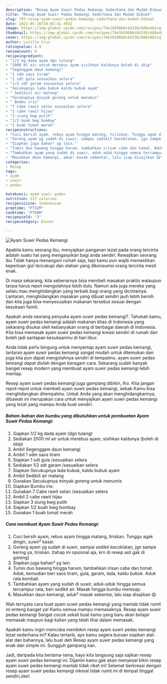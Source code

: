 ```yaml
---
description: "Resep Ayam Suwir Pedas Kemangi Sederhana dan Mudah Dibuat"
title: "Resep Ayam Suwir Pedas Kemangi Sederhana dan Mudah Dibuat"
slug: 797-resep-ayam-suwir-pedas-kemangi-sederhana-dan-mudah-dibuat
date: 2021-05-16T10:03:41.493Z
image: https://img-global.cpcdn.com/recipes/74e1b598b0c6d338/680x482cq70/ayam-suwir-pedas-kemangi-foto-resep-utama.jpg
thumbnail: https://img-global.cpcdn.com/recipes/74e1b598b0c6d338/680x482cq70/ayam-suwir-pedas-kemangi-foto-resep-utama.jpg
cover: https://img-global.cpcdn.com/recipes/74e1b598b0c6d338/680x482cq70/ayam-suwir-pedas-kemangi-foto-resep-utama.jpg
author: Lucille Cruz
ratingvalue: 4.9
reviewcount: 9
recipeingredient:
- "1/2 kg dada ayam dgn tulang"
- "2000 ml air untuk merebus ayam sisihkan kaldunya boleh di skip"
- "Segenggam daun kemangi"
- "1 sdm saos tiram"
- "1 sdt gula sesuaikan selera"
- "1/2 sdt garam sesuaikan selera"
- "Secukupnya lada bubuk kaldu bubuk ayam"
- " Sedikiit air matang"
- "Secukupnya minyak goreng untuk menumis"
- " Bumbu iris"
- "7 Cabe rawit setan sesuaikan selera"
- "2 cabe rawit hijau"
- "3 siung bwg putih"
- "1/2 buah bwg bombay"
- "1 buah tomat merah"
recipeinstructions:
- "Cuci bersih ayam, rebus ayam hingga matang, tiriskan. Tunggu agak dingin, suwir² kasar."
- "Goreng ayam yg sudah di suwir, sampai sedikit kecoklatan, jgn sampe kering ya, tiriskan. (tahap ini opsional aja, krn di resep asli gak di goreng)"
- "Siapkan juga bahan² yg lain."
- "Tumis duo bawang hingga harum, tambahkan irisan cabe dan tomat. Aduk, kemudian beri saos tiram, gula, garam, lada, kaldu bubuk. Aduk rata kembali."
- "Tambahkan ayam yang sudah di suwir, aduk-aduk hingga semua tercampur rata, beri sedikit air. Masak hingga bumbu meresap."
- "Masukkan daun kemangi, aduk² masak sebentar, lalu siap disajikan 😋"
categories:
- Resep
tags:
- ayam
- suwir
- pedas

katakunci: ayam suwir pedas 
nutrition: 217 calories
recipecuisine: Indonesian
preptime: "PT32M"
cooktime: "PT60M"
recipeyield: "3"
recipecategory: Dinner

---
```



![Ayam Suwir Pedas Kemangi](https://img-global.cpcdn.com/recipes/74e1b598b0c6d338/680x482cq70/ayam-suwir-pedas-kemangi-foto-resep-utama.jpg)

Apabila kamu seorang ibu, menyajikan panganan lezat pada orang tercinta adalah suatu hal yang mengasyikan bagi anda sendiri. Kewajiban seorang ibu Tidak hanya menangani rumah saja, tapi kamu pun wajib memastikan keperluan gizi tercukupi dan olahan yang dikonsumsi orang tercinta mesti enak.

Di masa  sekarang, kita sebenarnya bisa membeli masakan praktis walaupun tanpa harus repot mengolahnya lebih dulu. Namun ada juga mereka yang selalu mau menghidangkan yang terbaik bagi orang yang dicintainya. Lantaran, menghidangkan masakan yang dibuat sendiri jauh lebih bersih dan kita juga bisa menyesuaikan makanan tersebut sesuai dengan kesukaan famili. 



Apakah anda seorang penyuka ayam suwir pedas kemangi?. Tahukah kamu, ayam suwir pedas kemangi adalah makanan khas di Indonesia yang sekarang disukai oleh kebanyakan orang di berbagai daerah di Indonesia. Kita bisa memasak ayam suwir pedas kemangi kreasi sendiri di rumah dan boleh jadi santapan kesukaanmu di hari libur.

Anda tidak perlu bingung untuk menyantap ayam suwir pedas kemangi, lantaran ayam suwir pedas kemangi sangat mudah untuk ditemukan dan juga kita pun dapat mengolahnya sendiri di tempatmu. ayam suwir pedas kemangi dapat diolah dengan beragam cara. Sekarang sudah banyak banget resep modern yang membuat ayam suwir pedas kemangi lebih mantap.

Resep ayam suwir pedas kemangi juga gampang dibikin, lho. Kita jangan repot-repot untuk membeli ayam suwir pedas kemangi, sebab Kamu bisa menghidangkan ditempatmu. Untuk Anda yang akan menghidangkannya, dibawah ini merupakan cara untuk menyajikan ayam suwir pedas kemangi yang lezat yang mampu Anda buat sendiri.

<!--inarticleads1-->

##### Bahan-bahan dan bumbu yang dibutuhkan untuk pembuatan Ayam Suwir Pedas Kemangi:

1. Siapkan 1/2 kg dada ayam (dgn tulang)
1. Sediakan 2000 ml air untuk merebus ayam, sisihkan kaldunya (boleh di skip)
1. Ambil Segenggam daun kemangi
1. Ambil 1 sdm saos tiram
1. Siapkan 1 sdt gula /sesuaikan selera
1. Sediakan 1/2 sdt garam /sesuaikan selera
1. Siapkan Secukupnya lada bubuk, kaldu bubuk ayam
1. Ambil  Sedikiit air matang
1. Gunakan Secukupnya minyak goreng untuk menumis
1. Siapkan  Bumbu iris:
1. Gunakan 7 Cabe rawit setan /sesuaikan selera
1. Ambil 2 cabe rawit hijau
1. Siapkan 3 siung bwg putih
1. Siapkan 1/2 buah bwg bombay
1. Gunakan 1 buah tomat merah




<!--inarticleads2-->

##### Cara membuat Ayam Suwir Pedas Kemangi:

1. Cuci bersih ayam, rebus ayam hingga matang, tiriskan. Tunggu agak dingin, suwir² kasar.
1. Goreng ayam yg sudah di suwir, sampai sedikit kecoklatan, jgn sampe kering ya, tiriskan. (tahap ini opsional aja, krn di resep asli gak di goreng)
1. Siapkan juga bahan² yg lain.
1. Tumis duo bawang hingga harum, tambahkan irisan cabe dan tomat. Aduk, kemudian beri saos tiram, gula, garam, lada, kaldu bubuk. Aduk rata kembali.
1. Tambahkan ayam yang sudah di suwir, aduk-aduk hingga semua tercampur rata, beri sedikit air. Masak hingga bumbu meresap.
1. Masukkan daun kemangi, aduk² masak sebentar, lalu siap disajikan 😋




Wah ternyata cara buat ayam suwir pedas kemangi yang mantab tidak rumit ini enteng banget ya! Kamu semua mampu memasaknya. Resep ayam suwir pedas kemangi Sangat cocok sekali buat kamu yang baru akan belajar memasak maupun bagi kalian yang telah lihai dalam memasak.

Apakah kamu ingin mencoba membikin resep ayam suwir pedas kemangi lezat sederhana ini? Kalau tertarik, ayo kamu segera buruan siapkan alat-alat dan bahannya, lalu buat deh Resep ayam suwir pedas kemangi yang enak dan simple ini. Sungguh gampang kan. 

Jadi, daripada kita berlama-lama, hayo kita langsung saja sajikan resep ayam suwir pedas kemangi ini. Dijamin kamu gak akan menyesal bikin resep ayam suwir pedas kemangi mantab tidak ribet ini! Selamat berkreasi dengan resep ayam suwir pedas kemangi nikmat tidak rumit ini di tempat tinggal sendiri,oke!.

